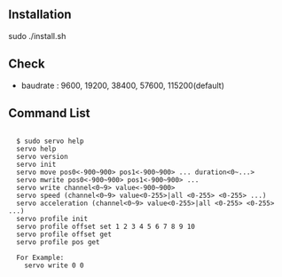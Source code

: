 ## Installation
sudo ./install.sh

## Check
 - baudrate : 9600, 19200, 38400, 57600, 115200(default)

## Command List
<pre><code>
  $ sudo servo help
  servo help
  servo version
  servo init
  servo move pos0<-900~900> pos1<-900~900> ... duration<0~...>
  servo mwrite pos0<-900~900> pos1<-900~900> ...
  servo write channel<0~9> value<-900~900>
  servo speed (channel<0~9> value<0-255>|all <0-255> <0-255> ...)
  servo acceleration (channel<0~9> value<0-255>|all <0-255> <0-255> ...)
  servo profile init
  servo profile offset set 1 2 3 4 5 6 7 8 9 10
  servo profile offset get
  servo profile pos get

  For Example:
    servo write 0 0
</code></pre>

